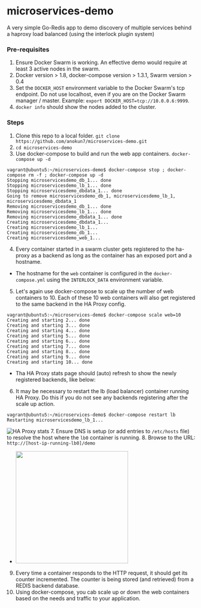 # microservices-demo
A very simple Go-Redis app to demo discovery of multiple services behind a haproxy load balanced (using the interlock plugin system)

### Pre-requisites
1. Ensure Docker Swarm is working. An effective demo would require at least 3 active nodes in the swarm.
2. Docker version > 1.8, docker-compose version > 1.3.1, Swarm version > 0.4
3. Set the `DOCKER_HOST` environment variable to the Docker Swarm's tcp endpoint. Do not use localhost, even if you are on the Docker Swarm manager / master. Example: `export DOCKER_HOST=tcp://10.0.0.6:9999`.
4. `docker info` should show the nodes added to the cluster.

### Steps
1. Clone this repo to a local folder. `git clone https://github.com/anokun7/microservices-demo.git`
2. `cd microservices-demo`
3. Use docker-compose to build and run the web app containers. `docker-compose up -d`

  ```
  vagrant@ubuntu5:~/microservices-demo$ docker-compose stop ; docker-compose rm -f ; docker-compose up -d
  Stopping microservicesdemo_db_1... done
  Stopping microservicesdemo_lb_1... done
  Stopping microservicesdemo_dbdata_1... done
  Going to remove microservicesdemo_db_1, microservicesdemo_lb_1, microservicesdemo_dbdata_1
  Removing microservicesdemo_db_1... done
  Removing microservicesdemo_lb_1... done
  Removing microservicesdemo_dbdata_1... done
  Creating microservicesdemo_dbdata_1...
  Creating microservicesdemo_lb_1...
  Creating microservicesdemo_db_1...
  Creating microservicesdemo_web_1...
  ```
4. Every container started in a swarm cluster gets registered to the ha-proxy as a backend as long as the container has an exposed port and a hostname.
  - The hostname for the `web` container is configured in the `docker-compose.yml` using the `INTERLOCK_DATA` environment variable.
5. Let's again use docker-compose to scale up the number of web containers to 10. Each of these 10 web containers will also get registered to the same backend in the HA Proxy config.
 
  ```
  vagrant@ubuntu5:~/microservices-demo$ docker-compose scale web=10
  Creating and starting 2... done
  Creating and starting 3... done
  Creating and starting 4... done
  Creating and starting 5... done
  Creating and starting 6... done
  Creating and starting 7... done
  Creating and starting 8... done
  Creating and starting 9... done
  Creating and starting 10... done
  ```
  - Tha HA Proxy stats page should (auto) refresh to show the newly registered backends, like below:
6. It may be necessary to restart the lb (load balancer) container running HA Proxy. Do this if you do not see any backends registering after the scale up action.
  ```
  vagrant@ubuntu5:~/microservices-demo$ docker-compose restart lb
  Restarting microservicesdemo_lb_1...
  ```
  ![HA Proxy stats](https://farm1.staticflickr.com/651/21717537885_0c6a3ec632_b.jpg)
7. Ensure DNS is setup (or add entries to `/etc/hosts` file) to resolve the host where the `lb0` container is running.
8. Browse to the URL: `http://[host-ip-running-lb0]/demo`
  - <img src="https://farm1.staticflickr.com/666/21705956952_9b3bfea89f_b.jpg" width=300>
9. Every time a container responds to the HTTP request, it should get its counter incremented. The counter is being stored (and retrieved) from a REDIS backend database.
10. Using docker-compose, you cab scale up or down the web containers based on the needs and traffic to your application.
